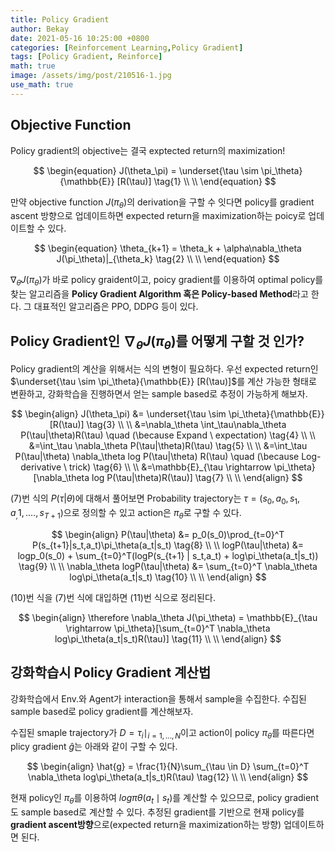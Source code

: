 ```yaml
---
title: Policy Gradient
author: Bekay
date: 2021-05-16 10:25:00 +0800
categories: [Reinforcement Learning,Policy Gradient]
tags: [Policy Gradient, Reinforce]
math: true
image: /assets/img/post/210516-1.jpg
use_math: true
---
```



## Objective Function
Policy gradient의 objective는 결국 exptected return의 maximization!   

$$
\begin{equation}
J(\theta_\pi) = \underset{\tau \sim \pi_\theta}{\mathbb{E}} [R(\tau)] \tag{1} \\ \\
\end{equation}
$$

만약 objective function $J(\pi_\theta)$의 derivation을 구할 수 잇다면 policy를 gradient ascent 방향으로 업데이트하면 expected return을 maximization하는 poicy로 업데이트할 수 있다.   

$$
\begin{equation}
\theta_{k+1} = \theta_k + \alpha\nabla_\theta J(\pi_\theta)|_{\theta_k} \tag{2} \\ \\
\end{equation}
$$

$\nabla_\theta J(\pi_\theta)$가 바로 policy graident이고, poicy gradient를 이용하여 optimal policy를 찾는 알고리즘을 **Policy Gradient Algorithm 혹은 Policy-based Method**라고 한다. 그 대표적인 알고리즘은 PPO, DDPG 등이 있다.   

## Policy Gradient인 $\nabla_{\theta}J(\pi_\theta)$를 어떻게 구할 것 인가?
Policy gradient의 계산을 위해서는 식의 변형이 필요하다. 우선 expected return인 $\underset{\tau \sim \pi_\theta}{\mathbb{E}} [R(\tau)]$를 계산 가능한 형태로 변환하고, 강화학습을 진행하면서 얻는 sample based로 추정이 가능하게 해보자.   

$$
\begin{align}
J(\theta_\pi) &= \underset{\tau \sim \pi_\theta}{\mathbb{E}} [R(\tau)] \tag{3} \\ \\
&=\nabla_\theta \int_\tau\nabla_\theta P(\tau|\theta)R(\tau) \quad (\because Expand \ expectation) \tag{4} \\ \\
&=\int_\tau \nabla_\theta P(\tau|\theta)R(\tau) \tag{5} \\ \\
&=\int_\tau P(\tau|\theta) \nabla_\theta log P(\tau|\theta) R(\tau) \quad (\because Log-derivative \ trick) \tag{6} \\ \\
&=\mathbb{E}_{\tau \rightarrow \pi_\theta}[\nabla_\theta log P(\tau|\theta)R(\tau)] \tag{7} \\ \\
\end{align}
$$

(7)번 식의 $P(\tau|\theta)$에 대해서 풀어보면
Probability trajectory는 $\tau =(s_0,a_0,s_1,a_,1,....,s_{T+1})$으로 정의할 수 있고 action은 $\pi_\theta$로 구할 수 있다.   

$$
\begin{align}
P(\tau|\theta) &= p_0(s_0)\prod_{t=0}^T P(s_{t+1}|s_t,a_t)\pi_\theta(a_t|s_t) \tag{8} \\ \\
logP(\tau|\theta) &= logp_0(s_0) + \sum_{t=0}^T(logP(s_{t+1} | s_t,a_t) + log\pi_\theta(a_t|s_t)) \tag{9} \\ \\
\nabla_\theta logP(\tau|\theta) &= \sum_{t=0}^T \nabla_\theta log\pi_\theta(a_t|s_t) \tag{10} \\ \\
\end{align}
$$

(10)번 식을 (7)번 식에 대입하면 (11)번 식으로 정리된다.   

$$
\begin{align}
\therefore \nabla_\theta J(\pi_\theta) = \mathbb{E}_{\tau \rightarrow \pi_\theta}[\sum_{t=0}^T \nabla_\theta log\pi_\theta(a_t|s_t)R(\tau)] \tag{11} \\ \\
\end{align}
$$


## 강화학습시 Policy Gradient 계산법
강화학습에서 Env.와 Agent가 interaction을 통해서 sample을 수집한다. 수집된 sample based로 policy gradient를 계산해보자.   

수집된 smaple trajectory가 $D = \tau_i \mid_{i=1,...,N}$이고 action이 policy $\pi_\theta$를 따른다면 plicy gradient $\hat{g}$는 아래와 같이 구할 수 있다.   

$$
\begin{align}
\hat{g} = \frac{1}{N}\sum_{\tau \in D} \sum_{t=0}^T \nabla_\theta log\pi_\theta(a_t|s_t)R(\tau) \tag{12} \\ \\
\end{align}
$$
   

현재 policy인 $\pi_\theta$를 이용하여 $log \pi \theta(a_t \mid s_t)$를 계산할 수 있으므로, policy gradient도 sample based로 계산할 수 있다. 추정된 gradient를 기반으로 현재 policy를 **gradient ascent방향**으로(expected return을 maximization하는 방향) 업데이트하면 된다.   












<!-- ## Policy Gradient의 High-Variance 문제를 해결할 수 있을까?

Policy Gradient의 문제점은 $R(\tau)$를 얻기 위해서 batch of episodes만큼을 수행해야한다.
이는 학습을 느리게할 뿐만아니라 Gradient 추정에서도 High-varaince로 인한 unstable learning을 유발한다.

High-varaince 문제 해결을 위해서 Gradient 추정 과정에서 baseline을 빼줌으로 variance를 줄이고자한다.

기본적인 Policy Gradient는 아래와 같이 구할 수 있다.
```math
\nabla_\theta J(\pi_\theta) = \mathbb{{E}}_{\tau\rightarrow\pi_\theta}[\sum_{t=0}^{T}\nabla_\theta log\pi_\theta(a_t|s_t)R(\tau)]
```


Baseline을 위한 식 전개를 해보자

```math
\nabla_\theta J(\pi_\theta) = \mathbb{{E}}_{\tau\rightarrow\pi_\theta}[\sum_{t=0}^{T}\nabla_\theta log\pi_\theta(a_t|s_t)R(\tau)]
```

```math
\nabla_\theta J(\pi_\theta) = \mathbb{{E}}_{\tau\rightarrow\pi_\theta}[(\sum_{t=0}^{T}r_t)\nabla_\theta\sum_{t=0}^{T} log\pi_\theta(a_t|s_t)]
``` -->
